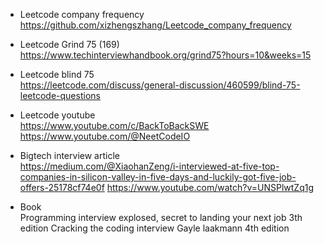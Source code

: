 
* Leetcode company frequency</br>
https://github.com/xizhengszhang/Leetcode_company_frequency

* Leetcode Grind 75 (169)</br>
https://www.techinterviewhandbook.org/grind75?hours=10&weeks=15

* Leetcode blind 75</br>
https://leetcode.com/discuss/general-discussion/460599/blind-75-leetcode-questions

* Leetcode youtube</br>
https://www.youtube.com/c/BackToBackSWE
https://www.youtube.com/@NeetCodeIO

* Bigtech interview article</br>
https://medium.com/@XiaohanZeng/i-interviewed-at-five-top-companies-in-silicon-valley-in-five-days-and-luckily-got-five-job-offers-25178cf74e0f
https://www.youtube.com/watch?v=UNSPlwtZq1g

* Book</br>
Programming interview explosed, secret to landing your next job 3th edition
Cracking the coding interview Gayle laakmann 4th edition



